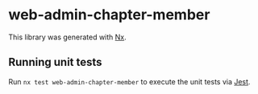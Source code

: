 # web-admin-chapter-member

This library was generated with [Nx](https://nx.dev).

## Running unit tests

Run `nx test web-admin-chapter-member` to execute the unit tests via [Jest](https://jestjs.io).
